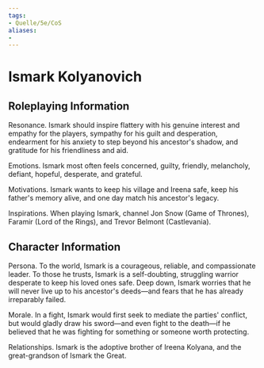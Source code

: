 ```yaml
---
tags:
- Quelle/5e/CoS
aliases:
- 
---
```

# Ismark Kolyanovich 
## Roleplaying Information
Resonance. Ismark should inspire flattery with his genuine interest and empathy for the players, sympathy for his guilt and desperation, endearment for his anxiety to step beyond his ancestor's shadow, and gratitude for his friendliness and aid.

Emotions. Ismark most often feels concerned, guilty, friendly, melancholy, defiant, hopeful, desperate, and grateful.

Motivations. Ismark wants to keep his village and Ireena safe, keep his father's memory alive, and one day match his ancestor's legacy.

Inspirations. When playing Ismark, channel Jon Snow (Game of Thrones), Faramir (Lord of the Rings), and Trevor Belmont (Castlevania).

## Character Information
Persona. To the world, Ismark is a courageous, reliable, and compassionate leader. To those he trusts, Ismark is a self-doubting, struggling warrior desperate to keep his loved ones safe. Deep down, Ismark worries that he will never live up to his ancestor's deeds—and fears that he has already irreparably failed.

Morale. In a fight, Ismark would first seek to mediate the parties' conflict, but would gladly draw his sword—and even fight to the death—if he believed that he was fighting for something or someone worth protecting.

Relationships. Ismark is the adoptive brother of Ireena Kolyana, and the great-grandson of Ismark the Great.
